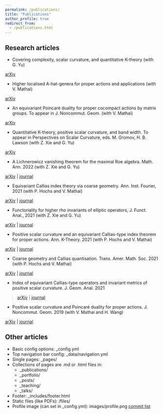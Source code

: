 ```yaml
---
permalink: /publications/
title: "Publications"
author_profile: true
redirect_from: 
  - /publications.html
---
```


## Research articles

* Covering complexity, scalar curvature, and quantitative K-theory (with G. Yu)

[arXiv](https://arxiv.org/abs/2203.15003)

* Higher localised A-hat-genera for proper actions and applications (with V. Mathai)

[arXiv](https://arxiv.org/abs/2108.01838)

* An equivariant Poincaré duality for proper cocompact actions by matrix groups. To appear in J. Noncommut. Geom. (with V. Mathai) 

[arXiv](https://arxiv.org/abs/2009.13695)

* Quantitative K-theory, positive scalar curvature, and band width. To appear in Perspectives on Scalar Curvature, eds. M. Gromov, H. B. Lawson (with Z. Xie and G. Yu)  

[arXiv](https://arxiv.org/abs/2010.01749)

* A Lichnerowicz vanishing theorem for the maximal Roe algebra. Math. Ann. 2022 (with Z. Xie and G. Yu)

[arXiv](https://arxiv.org/abs/1905.12299) \| [journal](https://link.springer.com/article/10.1007/s00208-021-02333-0)

* Equivariant Callias index theory via coarse geometry. Ann. Inst. Fourier, 2021 (with P. Hochs and V. Mathai) 

[arXiv](https://arxiv.org/abs/1902.07391) \| [journal](https://aif.centre-mersenne.org/articles/10.5802/aif.3445/)

* Functoriality for higher rho invariants of elliptic operators, J. Funct. Anal., 2021 (with Z. Xie and G. Yu) 

[arXiv](https://arxiv.org/abs/2005.01933) \| [journal](https://www.sciencedirect.com/science/article/abs/pii/S0022123621000483)

* Positive scalar curvature and an equivariant Callias-type index theorem for proper actions. Ann. K-Theory. 2021 (with P. Hochs and V. Mathai)

[arXiv](https://arxiv.org/abs/2001.07336) \| [journal](https://msp.org/akt/2021/6-2/p03.xhtml)

* Coarse geometry and Callias quantisation. Trans. Amer. Math. Soc. 2021 (with P. Hochs and V. Mathai) 

[arXiv](https://arxiv.org/abs/1909.11815) \| [journal](https://www.ams.org/journals/tran/2021-374-04/S0002-9947-2021-08202-1/)

* Index of equivariant Callias-type operators and invariant metrics of positive scalar curvature. J. Geom. Anal. 2021

> [arXiv](https://arxiv.org/abs/1803.05558) \| [journal](https://link.springer.com/article/10.1007/s12220-019-00249-5)

* Positive scalar curvature and Poincaré duality for proper actions. J. Noncommut. Geom. 2019 (with V. Mathai and H. Wang)

[arXiv](https://arxiv.org/abs/1609.01404) \| [journal](https://www.ems-ph.org/journals/show_abstract.php?issn=1661-6952&vol=13&iss=4&rank=5)


## Other articles

* Basic config options: _config.yml
* Top navigation bar config: _data/navigation.yml
* Single pages: _pages/
* Collections of pages are .md or .html files in:
  * _publications/
  * _portfolio/
  * _posts/
  * _teaching/
  * _talks/
* Footer: _includes/footer.html
* Static files (like PDFs): /files/
* Profile image (can set in _config.yml): images/profile.png [commit list](https://github.com/academicpages/academicpages.github.io/commits/master) 
